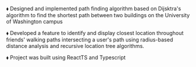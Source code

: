 ⬧ Designed and implemented path finding algorithm based on Dijsktra's algorithm to find the shortest path between two buildings on the
University of Washington campus

⬧ Developed a feature to identify and display closest location throughout friends' walking paths intersecting a user's path using radius-based distance analysis and
recursive location tree algorithms.

⬧ Project was built using ReactTS and Typescript
